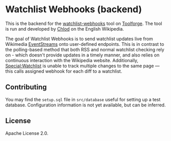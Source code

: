 # Watchlist Webhooks (backend)
This is the backend for the [watchlist-webhooks](https://watchlist-webhooks.toolforge.org) tool on [Toolforge](https://toolforge.org). The tool is run and developed by [Chlod](https://en.wikipedia.org/wiki/User:Chlod) on the English Wikipedia.

The goal of Watchlist Webhooks is to send watchlist updates live from Wikimedia [EventStreams](https://wikitech.wikimedia.org/wiki/Event_Platform/EventStreams) onto user-defined endpoints. This is in contrast to the polling-based method that both RSS and normal watchlist checking rely on - which doesn't provide updates in a timely manner, and also relies on continuous interaction with the Wikipedia website. Additionally, [Special:Watchlist](https://en.wikipedia.org/wiki/Special:Watchlist) is unable to track multiple changes to the same page &mdash; this calls assigned webhook for each diff to a watchlist.

## Contributing
You may find the `setup.sql` file in `src/database` useful for setting up a test database. Configuration information is not yet available, but can be inferred.

## License
Apache License 2.0.